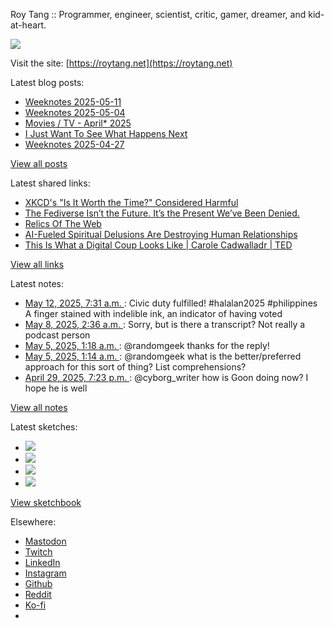 Roy Tang :: Programmer, engineer, scientist, critic, gamer, dreamer, and kid-at-heart.

![](https://roytang.net/static/img/profile.jpg)

Visit the site: [https://roytang.net](https://roytang.net)

Latest blog posts:

- [Weeknotes 2025-05-11](https://roytang.net/2025/05/weeknotes-05-11/)
- [Weeknotes 2025-05-04](https://roytang.net/2025/05/weeknotes-05-04/)
- [Movies / TV - April* 2025](https://roytang.net/2025/05/movies-tv-april-2025/)
- [I Just Want To See What Happens Next](https://roytang.net/2025/04/what-happens-next/)
- [Weeknotes 2025-04-27](https://roytang.net/2025/04/weeknotes-04-27/)

[View all posts](https://roytang.net/blog)

Latest shared links:

- [XKCD&#x27;s &quot;Is It Worth the Time?&quot; Considered Harmful](https://roytang.net/2025/05/e4f39e9fda4976259881104f0b647b75/)
- [The Fediverse Isn’t the Future. It’s the Present We’ve Been Denied.](https://roytang.net/2025/05/108cc7d84789dcd2b587fa1bdf7a5044/)
- [Relics Of The Web](https://roytang.net/2025/05/3c92a5791cfe5c3b23d710562283baa5/)
- [AI-Fueled Spiritual Delusions Are Destroying Human Relationships](https://roytang.net/2025/05/44f086ab9da0db0e20c57b1eba8a8d6c/)
- [This Is What a Digital Coup Looks Like | Carole Cadwalladr | TED](https://roytang.net/2025/05/597132e16f7694e07519b4dd5d0ab779/)

[View all links](https://roytang.net/links)

Latest notes:

- [May 12, 2025, 7:31 a.m. ](https://roytang.net/2025/05/114491803741465724/): Civic duty fulfilled! #halalan2025 #philippines A finger stained with indelible ink, an indicator of having voted
- [May 8, 2025, 2:36 a.m. ](https://roytang.net/2025/05/mr407cd/): Sorry, but is there a transcript? Not really a podcast person
- [May 5, 2025, 1:18 a.m. ](https://roytang.net/2025/05/114450699480901103/): @randomgeek thanks for the reply!
- [May 5, 2025, 1:14 a.m. ](https://roytang.net/2025/05/114450687258169822/): @randomgeek what is the better/preferred approach for this sort of thing? List comprehensions?
- [April 29, 2025, 7:23 p.m. ](https://roytang.net/2025/04/114420995764326815/): @cyborg_writer how is Goon doing now? I hope he is well

[View all notes](https://roytang.net/notes)

Latest sketches:


- ![](https://roytang.net/media/cache/32/e6/32e6bccc49e8369f7e33d4b393e24821.jpg)
- ![](https://roytang.net/media/cache/6d/bb/6dbb65d9198fe1692eed00385ef079c4.jpg)
- ![](https://roytang.net/media/cache/55/78/5578c142afd534e31f9723865e041b14.jpg)
- ![](https://roytang.net/media/cache/ab/48/ab48f5f9b0480e3f07e72a0a6795f014.jpg)

[View sketchbook](https://roytang.net/albums/sketchbook)


Elsewhere:

- [Mastodon](https://indieweb.social/@roytang)
- [Twitch](https://twitch.tv/twitchyroy)
- [LinkedIn](https://www.linkedin.com/in/roytang)
- [Instagram](https://instagram.com/roytang0400)
- [Github](https://github.com/roytang)
- [Reddit](https://reddit.com/u/hungryroy)
- [Ko-fi](https://ko-fi.com/roytang)
- [](mailto:hello@roytang.net)